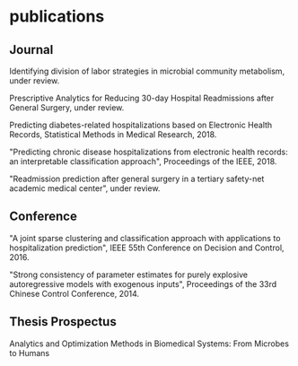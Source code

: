 # publications

## Journal

Identifying division of labor strategies in microbial community metabolism, under review.

Prescriptive Analytics for Reducing 30-day Hospital Readmissions after General Surgery, under review.

Predicting diabetes-related hospitalizations based on Electronic Health Records, Statistical Methods in Medical Research, 2018.

"Predicting chronic disease hospitalizations from electronic health records: an interpretable classification approach", Proceedings of the IEEE, 2018.

"Readmission prediction after general surgery in a tertiary safety-net academic medical center", under review.

## Conference

"A joint sparse clustering and classification approach with applications to hospitalization prediction", IEEE 55th Conference on Decision and Control, 2016.

"Strong consistency of parameter estimates for purely explosive autoregressive models with exogenous inputs", Proceedings of the 33rd Chinese Control Conference, 2014.

## Thesis Prospectus
Analytics and Optimization Methods in Biomedical Systems: From Microbes to Humans 

